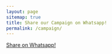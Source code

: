 ```yaml
---
layout: page
sitemap: true
title: Share our Campaign on Whatsapp!
permalink: /campaign/
---
```


[Share on Whatsapp!](https://wa.me/?text=This%20group%20of%20engineers%20from%20NIT%20Trichy%20needs%20Rs%2060000%20of%20funds%20to%20build%20a%20prototype%20Oxygen%20concentrator.%20Check%20out%20their%20progress%2C%20and%20donate%20if%20you%20can!%20https%3A%2F%2Fwww.oxigen.site%2Fposter%0A%0A)